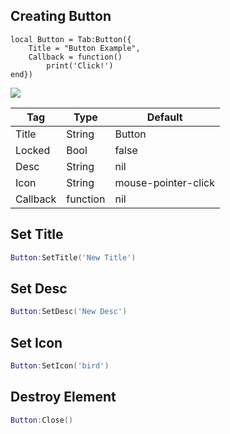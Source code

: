 ## Creating Button
```luau
local Button = Tab:Button({
    Title = "Button Example",
    Callback = function()
        print('Click!')
end})
```
[![]([Images/Button.png](https://github.com/SSHRKs/LumeUI/blob/main/Images/Button.png))](https://github.com/SSHRKs/LumeUI/blob/main/Images/Button.png)

| Tag         | Type        | Default  |
| ----------- | ----------- |----------|
| Title       | String      | Button   |
| Locked      | Bool        | false    |
| Desc        | String      | nil      |
| Icon        | String      | mouse-pointer-click      |
| Callback    | function    | nil      |

## Set Title
```lua
Button:SetTitle('New Title')
```
## Set Desc
```lua
Button:SetDesc('New Desc')
```
## Set Icon
```lua
Button:SetIcon('bird')
```
## Destroy Element
```lua
Button:Close()
```
